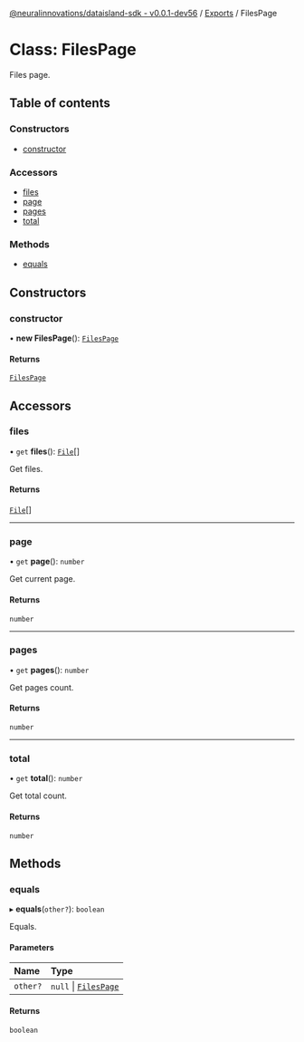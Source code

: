 [@neuralinnovations/dataisland-sdk - v0.0.1-dev56](../../README.md) / [Exports](../modules.md) / FilesPage

# Class: FilesPage

Files page.

## Table of contents

### Constructors

- [constructor](FilesPage.md#constructor)

### Accessors

- [files](FilesPage.md#files)
- [page](FilesPage.md#page)
- [pages](FilesPage.md#pages)
- [total](FilesPage.md#total)

### Methods

- [equals](FilesPage.md#equals)

## Constructors

### constructor

• **new FilesPage**(): [`FilesPage`](FilesPage.md)

#### Returns

[`FilesPage`](FilesPage.md)

## Accessors

### files

• `get` **files**(): [`File`](File.md)[]

Get files.

#### Returns

[`File`](File.md)[]

___

### page

• `get` **page**(): `number`

Get current page.

#### Returns

`number`

___

### pages

• `get` **pages**(): `number`

Get pages count.

#### Returns

`number`

___

### total

• `get` **total**(): `number`

Get total count.

#### Returns

`number`

## Methods

### equals

▸ **equals**(`other?`): `boolean`

Equals.

#### Parameters

| Name | Type |
| :------ | :------ |
| `other?` | ``null`` \| [`FilesPage`](FilesPage.md) |

#### Returns

`boolean`
